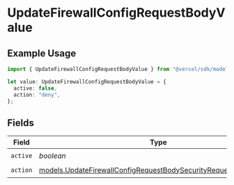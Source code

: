 # UpdateFirewallConfigRequestBodyValue

## Example Usage

```typescript
import { UpdateFirewallConfigRequestBodyValue } from "@vercel/sdk/models/updatefirewallconfigop.js";

let value: UpdateFirewallConfigRequestBodyValue = {
  active: false,
  action: "deny",
};
```

## Fields

| Field                                                                                                                                        | Type                                                                                                                                         | Required                                                                                                                                     | Description                                                                                                                                  |
| -------------------------------------------------------------------------------------------------------------------------------------------- | -------------------------------------------------------------------------------------------------------------------------------------------- | -------------------------------------------------------------------------------------------------------------------------------------------- | -------------------------------------------------------------------------------------------------------------------------------------------- |
| `active`                                                                                                                                     | *boolean*                                                                                                                                    | :heavy_check_mark:                                                                                                                           | N/A                                                                                                                                          |
| `action`                                                                                                                                     | [models.UpdateFirewallConfigRequestBodySecurityRequest6ValueAction](../models/updatefirewallconfigrequestbodysecurityrequest6valueaction.md) | :heavy_check_mark:                                                                                                                           | N/A                                                                                                                                          |